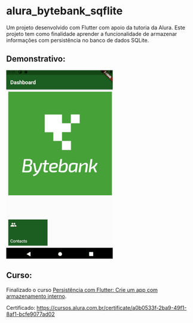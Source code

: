 # alura_bytebank_sqflite

Um projeto desenvolvido com Flutter com apoio da tutoria da Alura.
Este projeto tem como finalidade aprender a funcionalidade de armazenar informações com persistência no banco de dados SQLite.

## Demonstrativo:

<img src="./git-content/bytebank.gif"/>

## Curso:

Finalizado o curso [Persistência com Flutter: Crie um app com armazenamento interno](https://cursos.alura.com.br/course/flutter-persistencia-interna).

Certificado: https://cursos.alura.com.br/certificate/a0b0533f-2ba9-49f1-8af1-bcfe9077ad02
